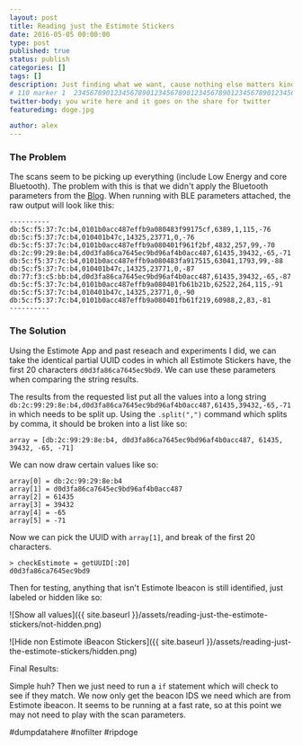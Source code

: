 ```yaml
---
layout: post
title: Reading just the Estimote Stickers
date: 2016-05-05 00:00:00
type: post
published: true
status: publish
categories: []
tags: []
description: Just finding what we want, cause nothing else matters kinda mabee
# 110 marker 1  234567890123456789012345678901234567890123456789012345678901234567890123456789012345678901234567890123456789
twitter-body: you write here and it goes on the share for twitter
featuredimg: doge.jpg

author: alex
---
```


### The Problem

The scans seem to be picking up everything (include Low Energy and core Bluetooth). The problem with this is that we didn't apply the Bluetooth parameters from the [Blog](http://www.switchdoc.com/2014/08/ibeacon-raspberry-pi-scanner-python/). When running with BLE parameters attached, the raw output will look like this:

	----------
	db:5c:f5:37:7c:b4,0101b0acc487effb9a080483f99175cf,6389,1,115,-76
	db:5c:f5:37:7c:b4,010401b47c,14325,23771,0,-76
	db:5c:f5:37:7c:b4,0101b0acc487effb9a080401f961f2bf,4832,257,99,-70
	db:2c:99:29:8e:b4,d0d3fa86ca7645ec9bd96af4b0acc487,61435,39432,-65,-71
	db:5c:f5:37:7c:b4,0101b0acc487effb9a080483fa917515,63041,1793,99,-88
	db:5c:f5:37:7c:b4,010401b47c,14325,23771,0,-87
	db:77:f3:c5:bb:b4,d0d3fa86ca7645ec9bd96af4b0acc487,61435,39432,-65,-87
	db:5c:f5:37:7c:b4,0101b0acc487effb9a080401fb61b21b,62522,264,115,-91
	db:5c:f5:37:7c:b4,010401b47c,14325,23771,0,-90
	db:5c:f5:37:7c:b4,0101b0acc487effb9a080401fb61f219,60988,2,83,-81
	----------

### The Solution

Using the Estimote App and past reseach and experiments I did, we can take the identical partial UUID codes in which all Estimote Stickers have, the first 20 characters `d0d3fa86ca7645ec9bd9`. We can use these parameters when comparing the string results.

The results from the requested list put all the values into a long string `db:2c:99:29:8e:b4,d0d3fa86ca7645ec9bd96af4b0acc487,61435,39432,-65,-71` in which needs to be split up. Using the `.split(",")` command which splits by comma, it should be broken into a list like so:

	array = [db:2c:99:29:8e:b4, d0d3fa86ca7645ec9bd96af4b0acc487, 61435, 39432, -65, -71]
	
We can now draw certain values like so:

	array[0] = db:2c:99:29:8e:b4
	array[1] = d0d3fa86ca7645ec9bd96af4b0acc487
	array[2] = 61435
	array[3] = 39432
	array[4] = -65
	array[5] = -71

Now we can pick the UUID with `array[1]`, and break of the first 20 characters.

	> checkEstimote = getUUID[:20]
	d0d3fa86ca7645ec9bd9

Then for testing, anything that isn't Estimote Ibeacon is still identified, just labeled or hidden like so:

<div class="image-square-grid">
<div class="image-square-grid-box-half">

![Show all values]({{ site.baseurl }}/assets/reading-just-the-estimote-stickers/not-hidden.png)

</div>
<div class="image-square-grid-box-half">

![Hide non Estimote iBeacon Stickers]({{ site.baseurl }}/assets/reading-just-the-estimote-stickers/hidden.png)

</div>
</div>

Final Results:

Simple huh? Then we just need to run a `if` statement which will check to see if they match. We now only get the beacon IDS we need which are from Estimote ibeacon. It seems to be running at a fast rate, so at this point we may not need to play with the scan parameters.

\#dumpdatahere #nofilter #ripdoge





